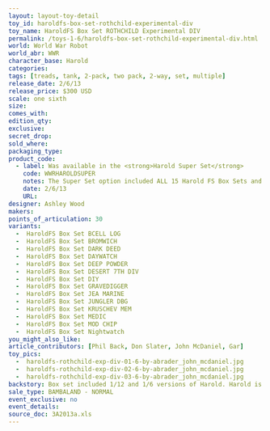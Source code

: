 ```yaml
---
layout: layout-toy-detail 
toy_id: haroldfs-box-set-rothchild-experimental-div
toy_name: HaroldFS Box Set ROTHCHILD Experimental DIV
permalink: /toys-1-6/haroldfs-box-set-rothchild-experimental-div.html
world: World War Robot
world_abr: WWR
character_base: Harold
categories: 
tags: [treads, tank, 2-pack, two pack, 2-way, set, multiple]
release_date: 2/6/13
release_price: $300 USD
scale: one sixth
size: 
comes_with: 
edition_qty: 
exclusive: 
secret_drop: 
sold_where: 
packaging_type: 
product_code:
  - label: Was available in the <strong>Harold Super Set</strong>
    code: WWRHAROLDSUPER
    notes: The Super Set option included ALL 15 Harold FS Box Sets and a signed print. Available at the same time as the regular release @ $4000 USD.
    date: 2/6/13
    URL: 
designer: Ashley Wood
makers: 
points_of_articulation: 30
variants: 
  -  HaroldFS Box Set BCELL LOG
  -  HaroldFS Box Set BROMWICH
  -  HaroldFS Box Set DARK DEED
  -  HaroldFS Box Set DAYWATCH
  -  HaroldFS Box Set DEEP POWDER
  -  HaroldFS Box Set DESERT 7TH DIV
  -  HaroldFS Box Set DIY
  -  HaroldFS Box Set GRAVEDIGGER
  -  HaroldFS Box Set JEA MARINE
  -  HaroldFS Box Set JUNGLER DBG
  -  HaroldFS Box Set KRUSCHEV MEM
  -  HaroldFS Box Set MEDIC
  -  HaroldFS Box Set MOD CHIP
  -  HaroldFS Box Set Nightwatch
you_might_also_like: 
article_contributors: [Phil Back, Don Slater, John McDaniel, Gar]
toy_pics: 
  -  haroldfs-rothchild-exp-div-01-6-by-abrader_john_mcdaniel.jpg
  -  haroldfs-rothchild-exp-div-02-6-by-abrader_john_mcdaniel.jpg
  -  haroldfs-rothchild-exp-div-03-6-by-abrader_john_mcdaniel.jpg
backstory: Box set included 1/12 and 1/6 versions of Harold. Harold is described by Ashley Wood as, "...one of the best (releases), and no doubt the dearest of all the WWR bots out there!". <a href="https://www.worldofthreea.com/threea-production-blog/qa38" target="_blank">Q and A - 38</a>
sale_type: BAMBALAND - NORMAL
event_exclusive: no
event_details: 
source_doc: 3A2013a.xls
---
```


